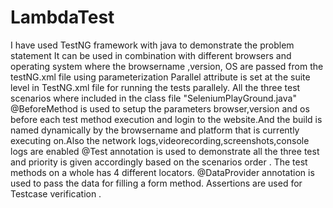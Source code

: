 # LambdaTest
I have used TestNG framework with java to demonstrate the problem statement
It can be used in combination with different browsers and operating system where the browsername ,version, OS are passed from the testNG.xml file using parameterization
Parallel attribute is set at the suite level in TestNG.xml file for running the tests parallely.
All the three test scenarios where included in the class file  "SeleniumPlayGround.java"
@BeforeMethod is used to setup the parameters browser,version and os before each test method execution and login to the website.And the build is named dynamically by the browsername and platform that is currently executing on.Also the network logs,videorecording,screenshots,console logs are enabled
@Test annotation is used to demonstrate all the three test and priority is given accordingly based on the scenarios order .
The test methods on a whole has 4 different locators.
@DataProvider annotation is used to pass the data  for filling a form method.
Assertions are used for Testcase verification .

